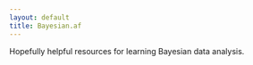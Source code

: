 ```yaml
---
layout: default
title: Bayesian.af
---
```


Hopefully helpful resources for learning Bayesian data analysis.